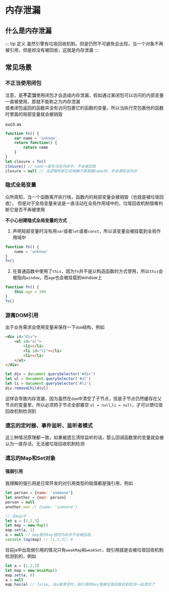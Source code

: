 # 内存泄漏


## 什么是内存泄漏
::: tip 定义
虽然引擎有垃圾回收机制，但是仍然不可避免会出现，当一个对象不再被引用，但是却没有被回收，这就是内存泄漏
:::

## 常见场景
### 不正当使用闭包
注意，是**不正当**使用闭包才会造成内存泄漏，假如通过某闭包可以访问的内部变量一直被使用，那就不能称之为内存泄漏 <br/>
或者闭包返回的函数并没有访问包裹它的函数的变量，所以当执行完包裹他的函数时里面的局部变量就会被销毁

such as
```javascript
function fn() {
    var name = 'unknow'
    return function() {
        return name
    }
}
let closure = fn()
closure() // name一直存活在内存中，不会被回收
closure = null // 当逻辑判断已经明确不再需要name时，手动清除该内存
```

### 隐式全局变量
众所周知，当一个函数离开执行栈，函数内的局部变量会被销毁（也就是被垃圾回收），
但是对于全局变量来说是一直活动在全局作用域中的，垃圾回收机制很难判断它是否不再被使用

**不小心创建隐式全局变量的方式**
1. 声明局部变量时没有用`var`或者`let`或者`const`，所以该变量会被挂载到全局作用域中
```javascript
function fn() {
    name = 'unknow'
}
fn()
```
2. 在普通函数中使用了`this`，因为`fn`并不是以构造函数的方式使用，所以`this`会被指向`window`，而`age`也会被挂载到window上
```javascript
function fn() {
    this.age = 100
}
fn()
```

### 游离DOM引用
出于业务需求会使用变量来保存一下`dom`结构，例如
```html
<div id="div">
    <ul id="ul">
        <li></li>
        <li id="li"></li>
        <li></li>
    </ul>
</div>
```
```javascript
let div = document.querySelector('#div')
let ul = document.querySelector('#ul')
let li = document.querySelector('#li')
div.removeChild(ul)
```
这样会导致内存泄漏，因为虽然在`dom`中清空了子节点，但是子节点仍然缓存在父节点的变量里，所以必须把子节点全部置空
`ul = null`,`li = null`，才可以使垃圾回收机制检测到

### 遗忘的定时器、事件监听、监听者模式
这三种情况原理都一致，如果被遗忘清除监听的话，那么回调函数里的变量就会被认为一直存活，无法被垃圾回收机制检测

### 遗忘的Map和Set对象

#### 强弱引用
我理解的强引用是日常开发的对引用类型的赋值都是强引用，例如
```javascript
let person = {name: 'someone'}
let another = {man: person}
person = null
another.man // {name: 'someone'}

// 在map中
let a = [1,2,3]
let map = new Map()
map.set(a, 1)
a = null // map里的key值的内存并不会被回收，
console.log(map) // [1,2,3]: 0
```
目前js中出现弱引用的情况只有`weakMap`和`weakSet`，弱引用就是会被垃圾回收机制检测到的，例如
```javascript
let a = [1,2,3]
let map = new WeakMap()
map.set(a, 0)
a = null
map.has(a) // false, 当a被清空时，弱引用的key值被垃圾回收机制检测一起清空了
```
